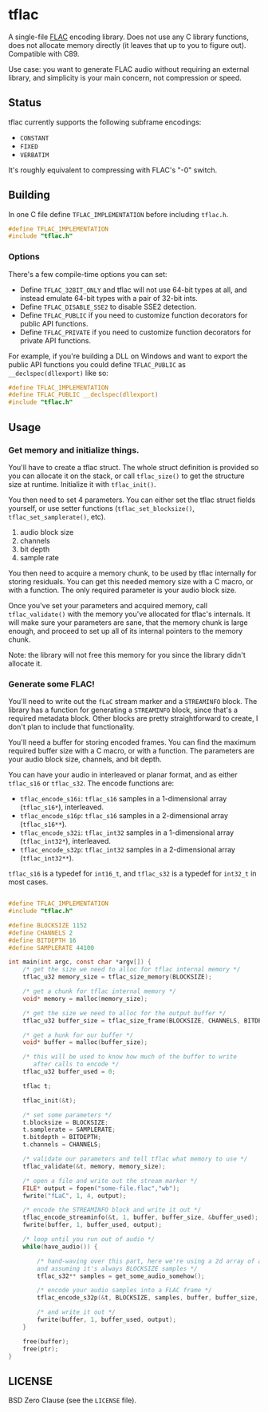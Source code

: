 # tflac

A single-file [FLAC](https://xiph.org/flac/) encoding library. Does not
use any C library functions, does not allocate memory directly (it leaves
that up to you to figure out). Compatible with C89.

Use case: you want to generate FLAC audio without requiring an external
library, and simplicity is your main concern, not compression or speed.

## Status

tflac currently supports the following subframe encodings:

* `CONSTANT`
* `FIXED`
* `VERBATIM`

It's roughly equivalent to compressing with FLAC's "-0" switch.

## Building

In one C file define `TFLAC_IMPLEMENTATION` before including `tflac.h`.

```c
#define TFLAC_IMPLEMENTATION
#include "tflac.h"
```

### Options

There's a few compile-time options you can set:

* Define `TFLAC_32BIT_ONLY` and tflac will not use 64-bit types at all,
and instead emulate 64-bit types with a pair of 32-bit ints.
* Define `TFLAC_DISABLE_SSE2` to disable SSE2 detection.
* Define `TFLAC_PUBLIC` if you need to customize function decorators
for public API functions.
* Define `TFLAC_PRIVATE` if you need to customize function decorators
for private API functions.

For example, if you're building a DLL on Windows and want to export
the public API functions you could define `TFLAC_PUBLIC` as
`__declspec(dllexport)` like so:

```c
#define TFLAC_IMPLEMENTATION
#define TFLAC_PUBLIC __declspec(dllexport)
#include "tflac.h"
```

## Usage

### Get memory and initialize things.

You'll have to create a tflac struct. The whole struct definition is
provided so you can allocate it on the stack, or call `tflac_size()`
to get the structure size at runtime. Initialize it with `tflac_init()`.

You then need to set 4 parameters. You can either set the tflac struct fields
yourself, or use setter functions (`tflac_set_blocksize()`,
`tflac_set_samplerate()`, etc).

1. audio block size
2. channels
3. bit depth
4. sample rate

You then need to acquire a memory chunk, to be used by tflac internally
for storing residuals. You can get this needed memory size with a C
macro, or with a function. The only required parameter is your audio block
size.

Once you've set your parameters and acquired memory, call `tflac_validate()`
with the memory you've allocated for tflac's internals. It will make sure
your parameters are sane, that the memory chunk is large enough, and
proceed to set up all of its internal pointers to the memory chunk.

Note: the library will not free this memory for you since the library
didn't allocate it.

### Generate some FLAC!

You'll need to write out the `fLaC` stream marker and a `STREAMINFO` block.
The library has a function for generating a `STREAMINFO` block, since
that's a required metadata block. Other blocks are pretty straightforward
to create, I don't plan to include that functionality.

You'll need a buffer for storing encoded frames. You can find the maximum
required buffer size with a C macro, or with a function. The parameters
are your audio block size, channels, and bit depth.

You can have your audio in interleaved or planar format, and as either
`tflac_s16` or `tflac_s32`. The encode functions are:

* `tflac_encode_s16i`: `tflac_s16` samples in a 1-dimensional array (`tflac_s16*`), interleaved.
* `tflac_encode_s16p`: `tflac_s16` samples in a 2-dimensional array (`tflac_s16**`).
* `tflac_encode_s32i`: `tflac_int32` samples in a 1-dimensional array (`tflac_int32*`), interleaved.
* `tflac_encode_s32p`: `tflac_int32` samples in a 2-dimensional array (`tflac_int32**`).

`tflac_s16` is a typedef for `int16_t`, and `tflac_s32` is a typedef for `int32_t`
in most cases.

```C

#define TFLAC_IMPLEMENTATION
#include "tflac.h"

#define BLOCKSIZE 1152
#define CHANNELS 2
#define BITDEPTH 16
#define SAMPLERATE 44100

int main(int argc, const char *argv[]) {
    /* get the size we need to alloc for tflac internal memory */
    tflac_u32 memory_size = tflac_size_memory(BLOCKSIZE);

    /* get a chunk for tflac internal memory */
    void* memory = malloc(memory_size);

    /* get the size we need to alloc for the output buffer */
    tflac_u32 buffer_size = tflac_size_frame(BLOCKSIZE, CHANNELS, BITDEPTH);

    /* get a hunk for our buffer */
    void* buffer = malloc(buffer_size);

    /* this will be used to know how much of the buffer to write
       after calls to encode */
    tflac_u32 buffer_used = 0;

    tflac t;

    tflac_init(&t);

    /* set some parameters */
    t.blocksize = BLOCKSIZE;
    t.samplerate = SAMPLERATE;
    t.bitdepth = BITDEPTH;
    t.channels = CHANNELS;

    /* validate our parameters and tell tflac what memory to use */
    tflac_validate(&t, memory, memory_size);

    /* open a file and write out the stream marker */
    FILE* output = fopen("some-file.flac","wb");
    fwrite("fLaC", 1, 4, output);

    /* encode the STREAMINFO block and write it out */
    tflac_encode_streaminfo(&t, 1, buffer, buffer_size, &buffer_used);
    fwrite(buffer, 1, buffer_used, output);

    /* loop until you run out of audio */
    while(have_audio()) {

        /* hand-waving over this part, here we're using a 2d array of audio samples
        and assuming it's always BLOCKSIZE samples */
        tflac_s32** samples = get_some_audio_somehow();

        /* encode your audio samples into a FLAC frame */
        tflac_encode_s32p(&t, BLOCKSIZE, samples, buffer, buffer_size, &buffer_used);

        /* and write it out */
        fwrite(buffer, 1, buffer_used, output);
    }

    free(buffer);
    free(ptr);
}
```


## LICENSE

BSD Zero Clause (see the `LICENSE` file).
